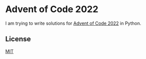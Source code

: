 # Advent of Code 2022

I am trying to write solutions for [Advent of Code 2022](https://adventofcode.com/2022) in Python.

## License

[MIT](./LICENSE)
